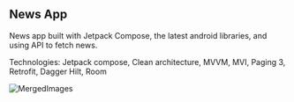 ## News App
News app built with Jetpack Compose, the latest android libraries, and using API to fetch news.

Technologies: Jetpack compose, Clean architecture, MVVM, MVI, Paging 3, Retrofit, Dagger Hilt, Room

![MergedImages](https://github.com/TahaYounis/NewsApp_/assets/82248336/107e46ab-5377-47d9-a161-0098813c4dd4)
